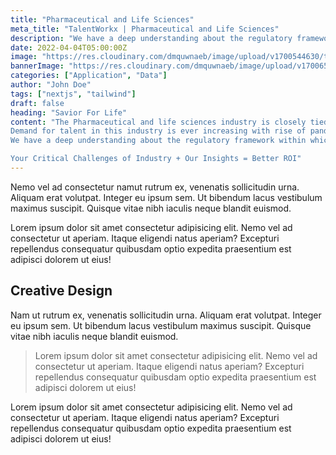 ```yaml
---
title: "Pharmaceutical and Life Sciences"
meta_title: "TalentWorkx | Pharmaceutical and Life Sciences"
description: "We have a deep understanding about the regulatory framework within which the industry operates and understand the criticality of each role the industry demands."
date: 2022-04-04T05:00:00Z
image: "https://res.cloudinary.com/dmquwnaeb/image/upload/v1700544630/talentWorkx/m0qmetevaklob2odxhsq.png"
bannerImage: "https://res.cloudinary.com/dmquwnaeb/image/upload/v1700654957/talentWorkx/ih3aca1sr4uxqkd7yf00.png"
categories: ["Application", "Data"]
author: "John Doe"
tags: ["nextjs", "tailwind"]
draft: false
heading: "Savior For Life"
content: "The Pharmaceutical and life sciences industry is closely tied to our social DNA for generations. It directly impacts the living standards and survival of mankind. Hence , it is often at a cross-section where it requires top talent to blend with technology and science to produce drugs at speed with stringent but necessary regulatory and compliance requirements.
Demand for talent in this industry is ever increasing with rise of pandemic like situations across the globe. Professionals in Life Sciences and healthcare sector are the real hero in such situations where the world is engulfed and they have relentlessly worked hard to overcome this situation.
We have a deep understanding about the regulatory framework within which the industry operates and understand the criticality of each role the industry demands. With more than 15 years of our experience we are well equipped to serve the talent demand for this industry.

Your Critical Challenges of Industry + Our Insights = Better ROI"
---
```


Nemo vel ad consectetur namut rutrum ex, venenatis sollicitudin urna. Aliquam erat volutpat. Integer eu ipsum sem. Ut bibendum lacus vestibulum maximus suscipit. Quisque vitae nibh iaculis neque blandit euismod.

Lorem ipsum dolor sit amet consectetur adipisicing elit. Nemo vel ad consectetur ut aperiam. Itaque eligendi natus aperiam? Excepturi repellendus consequatur quibusdam optio expedita praesentium est adipisci dolorem ut eius!

## Creative Design

Nam ut rutrum ex, venenatis sollicitudin urna. Aliquam erat volutpat. Integer eu ipsum sem. Ut bibendum lacus vestibulum maximus suscipit. Quisque vitae nibh iaculis neque blandit euismod.

> Lorem ipsum dolor sit amet consectetur adipisicing elit. Nemo vel ad consectetur ut aperiam. Itaque eligendi natus aperiam? Excepturi repellendus consequatur quibusdam optio expedita praesentium est adipisci dolorem ut eius!

Lorem ipsum dolor sit amet consectetur adipisicing elit. Nemo vel ad consectetur ut aperiam. Itaque eligendi natus aperiam? Excepturi repellendus consequatur quibusdam optio expedita praesentium est adipisci dolorem ut eius!
